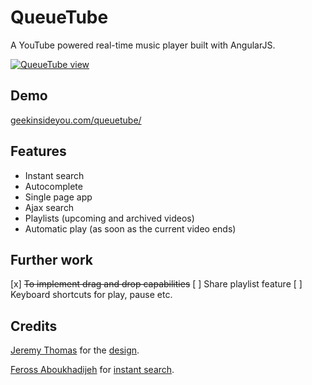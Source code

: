 QueueTube
========

A YouTube powered real-time music player built with AngularJS.

[![QueueTube view](queuetube5.gif)](http://geekinsideyou.com/queuetube/)

## Demo

[geekinsideyou.com/queuetube/](http://geekinsideyou.com/queuetube/)

## Features

* Instant search
* Autocomplete
* Single page app
* Ajax search
* Playlists (upcoming and archived videos)
* Automatic play (as soon as the current video ends)

## Further work

[x] ~~To implement drag and drop capabilities~~
[ ] Share playlist feature
[ ] Keyboard shortcuts for play, pause etc.

## Credits

[Jeremy Thomas](https://github.com/jgthms) for the [design](https://github.com/jgthms/juketube).

[Feross Aboukhadijeh](https://github.com/feross) for [instant search](https://github.com/feross/youtube-instant).
